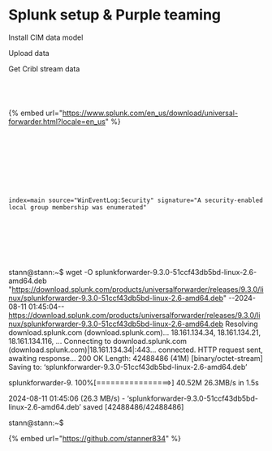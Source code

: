 # Splunk setup & Purple teaming

Install CIM data model

Upload data

Get Cribl stream data



<figure><img src="../.gitbook/assets/image (3) (1).png" alt=""><figcaption></figcaption></figure>

<figure><img src="../.gitbook/assets/image (40).png" alt=""><figcaption></figcaption></figure>

<figure><img src="../.gitbook/assets/image (41).png" alt=""><figcaption></figcaption></figure>

<figure><img src="../.gitbook/assets/image (42).png" alt=""><figcaption></figcaption></figure>

{% embed url="https://www.splunk.com/en_us/download/universal-forwarder.html?locale=en_us" %}

<figure><img src="../.gitbook/assets/image (43).png" alt=""><figcaption></figcaption></figure>

<figure><img src="../.gitbook/assets/image (44).png" alt=""><figcaption></figcaption></figure>



<figure><img src="../.gitbook/assets/image (45).png" alt=""><figcaption></figcaption></figure>

<figure><img src="../.gitbook/assets/image (46).png" alt=""><figcaption></figcaption></figure>

<figure><img src="../.gitbook/assets/image (47).png" alt=""><figcaption></figcaption></figure>

<figure><img src="../.gitbook/assets/image (48).png" alt=""><figcaption></figcaption></figure>

<figure><img src="../.gitbook/assets/image (50).png" alt=""><figcaption></figcaption></figure>

<figure><img src="../.gitbook/assets/image (49).png" alt=""><figcaption></figcaption></figure>

<figure><img src="../.gitbook/assets/image (51).png" alt=""><figcaption></figcaption></figure>

`index=main source="WinEventLog:Security" signature="A security-enabled local group membership was enumerated"`

<figure><img src="../.gitbook/assets/image (53).png" alt=""><figcaption></figcaption></figure>

<figure><img src="../.gitbook/assets/image (54).png" alt=""><figcaption></figcaption></figure>

<figure><img src="../.gitbook/assets/image (55).png" alt=""><figcaption></figcaption></figure>

<figure><img src="../.gitbook/assets/image (56).png" alt=""><figcaption></figcaption></figure>

<figure><img src="../.gitbook/assets/image (57).png" alt=""><figcaption></figcaption></figure>

<figure><img src="../.gitbook/assets/image (58).png" alt=""><figcaption></figcaption></figure>

<figure><img src="../.gitbook/assets/image (59).png" alt=""><figcaption></figcaption></figure>



stann@stann:\~$ wget -O splunkforwarder-9.3.0-51ccf43db5bd-linux-2.6-amd64.deb "https://download.splunk.com/products/universalforwarder/releases/9.3.0/linux/splunkforwarder-9.3.0-51ccf43db5bd-linux-2.6-amd64.deb" --2024-08-11 01:45:04-- https://download.splunk.com/products/universalforwarder/releases/9.3.0/linux/splunkforwarder-9.3.0-51ccf43db5bd-linux-2.6-amd64.deb Resolving download.splunk.com (download.splunk.com)... 18.161.134.34, 18.161.134.21, 18.161.134.116, ... Connecting to download.splunk.com (download.splunk.com)|18.161.134.34|:443... connected. HTTP request sent, awaiting response... 200 OK Length: 42488486 (41M) \[binary/octet-stream] Saving to: ‘splunkforwarder-9.3.0-51ccf43db5bd-linux-2.6-amd64.deb’

splunkforwarder-9. 100%\[================>] 40.52M 26.3MB/s in 1.5s

2024-08-11 01:45:06 (26.3 MB/s) - ‘splunkforwarder-9.3.0-51ccf43db5bd-linux-2.6-amd64.deb’ saved \[42488486/42488486]

stann@stann:\~$

{% embed url="https://github.com/stanner834" %}

